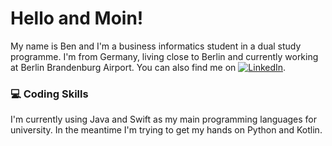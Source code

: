 # Hello and Moin!

My name is Ben and I'm a business informatics student in a dual study programme. I'm from Germany, living close to Berlin and currently working at Berlin Brandenburg Airport.
You can also find me on [![LinkedIn][2.2]][2].

### 💻 Coding Skills

I'm currently using Java and Swift as my main programming languages for university. In the meantime I'm trying to get my hands on Python and Kotlin.

<!-- Icons -->

[2.2]: https://raw.githubusercontent.com/MartinHeinz/MartinHeinz/master/linkedin-3-16.png (LinkedIn icon without padding)

<!-- Links to your social media accounts -->

[2]: https://www.linkedin.com/in/benkoeppe/
